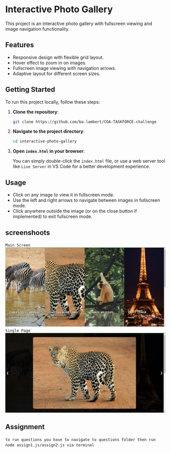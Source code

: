 # Interactive Photo Gallery

This project is an interactive photo gallery with fullscreen viewing and image navigation functionality.

## Features

- Responsive design with flexible grid layout.
- Hover effect to zoom in on images.
- Fullscreen image viewing with navigation arrows.
- Adaptive layout for different screen sizes.


## Getting Started

To run this project locally, follow these steps:

1. **Clone the repository**:

    ```sh
    git clone https://github.com/ba-lambert/COA-TASKFORCE-challenge
    ```

2. **Navigate to the project directory**:

    ```sh
    cd interactive-photo-gallery
    ```

3. **Open `index.html` in your browser**:

    You can simply double-click the `index.html` file, or use a web server tool like `Live Server` in VS Code for a better development experience.

## Usage

- Click on any image to view it in fullscreen mode.
- Use the left and right arrows to navigate between images in fullscreen mode.
- Click anywhere outside the image (or on the close button if implemented) to exit fullscreen mode.

## screenshoots
`` Main Screen ``
![Screenshot 1](images/mainPage.png)
`` Single Page ``
![Screenshot 2](images/singleImage.png)



## Assignment
`` to run questions you have to navigate to questions folder then run node assign1.js/assign2.js via terminal ``
